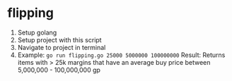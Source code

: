 # flipping

1. Setup golang
2. Setup project with this script
3. Navigate to project in terminal
4. Example: ```go run flipping.go 25000 5000000 100000000``` 
   Result:  Returns items with > 25k margins that have an average buy price between 5,000,000 - 100,000,000 gp
